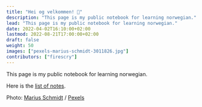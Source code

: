 ```yaml
---
title: "Hei og velkommen! 👋"
description: "This page is my public notebook for learning norwegian."
lead: "This page is my public notebook for learning norwegian."
date: 2022-04-02T16:10:00+02:00
lastmod: 2022-08-21T17:00:00+02:00
draft: false
weight: 50
images: ["pexels-marius-schmidt-3011826.jpg"]
contributors: ["firescry"]
---
```


This page is my public notebook for learning norwegian.

Here is the [list of notes](../../docs/norwegian).

Photo: [Marius Schmidt](https://www.pexels.com/@marius-schmidt-600183/) / [Pexels](https://www.pexels.com/photo/aerial-photo-of-mountains-near-body-of-water-3011826/)
